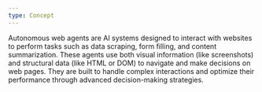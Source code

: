 ```yaml
---
type: Concept
---
```


Autonomous web agents are AI systems designed to interact with websites to perform tasks such as data scraping, form filling, and content summarization. These agents use both visual information (like screenshots) and structural data (like HTML or DOM) to navigate and make decisions on web pages. They are built to handle complex interactions and optimize their performance through advanced decision-making strategies.